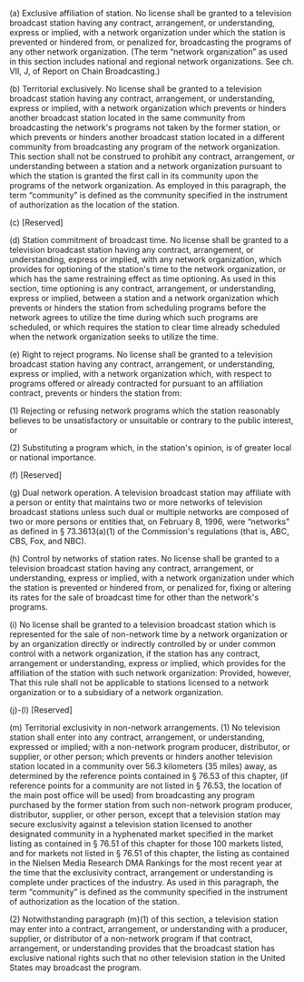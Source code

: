 (a) Exclusive affiliation of station. No license shall be granted to a television broadcast station having any contract, arrangement, or understanding, express or implied, with a network organization under which the station is prevented or hindered from, or penalized for, broadcasting the programs of any other network organization. (The term “network organization” as used in this section includes national and regional network organizations. See ch. VII, J, of Report on Chain Broadcasting.)

(b) Territorial exclusively. No license shall be granted to a television broadcast station having any contract, arrangement, or understanding, express or implied, with a network organization which prevents or hinders another broadcast station located in the same community from broadcasting the network's programs not taken by the former station, or which prevents or hinders another broadcast station located in a different community from broadcasting any program of the network organization. This section shall not be construed to prohibit any contract, arrangement, or understanding between a station and a network organization pursuant to which the station is granted the first call in its community upon the programs of the network organization. As employed in this paragraph, the term “community” is defined as the community specified in the instrument of authorization as the location of the station.

(c) [Reserved]

(d) Station commitment of broadcast time. No license shall be granted to a television broadcast station having any contract, arrangement, or understanding, express or implied, with any network organization, which provides for optioning of the station's time to the network organization, or which has the same restraining effect as time optioning. As used in this section, time optioning is any contract, arrangement, or understanding, express or implied, between a station and a network organization which prevents or hinders the station from scheduling programs before the network agrees to utilize the time during which such programs are scheduled, or which requires the station to clear time already scheduled when the network organization seeks to utilize the time.

(e) Right to reject programs. No license shall be granted to a television broadcast station having any contract, arrangement, or understanding, express or implied, with a network organization which, with respect to programs offered or already contracted for pursuant to an affiliation contract, prevents or hinders the station from:

(1) Rejecting or refusing network programs which the station reasonably believes to be unsatisfactory or unsuitable or contrary to the public interest, or

(2) Substituting a program which, in the station's opinion, is of greater local or national importance.

(f) [Reserved]

(g) Dual network operation. A television broadcast station may affiliate with a person or entity that maintains two or more networks of television broadcast stations unless such dual or multiple networks are composed of two or more persons or entities that, on February 8, 1996, were “networks” as defined in § 73.3613(a)(1) of the Commission's regulations (that is, ABC, CBS, Fox, and NBC).

(h) Control by networks of station rates. No license shall be granted to a television broadcast station having any contract, arrangement, or understanding, express or implied, with a network organization under which the station is prevented or hindered from, or penalized for, fixing or altering its rates for the sale of broadcast time for other than the network's programs.

(i) No license shall be granted to a television broadcast station which is represented for the sale of non-network time by a network organization or by an organization directly or indirectly controlled by or under common control with a network organization, if the station has any contract, arrangement or understanding, express or implied, which provides for the affiliation of the station with such network organization: Provided, however, That this rule shall not be applicable to stations licensed to a network organization or to a subsidiary of a network organization.

(j)-(l) [Reserved]

(m) Territorial exclusivity in non-network arrangements. (1) No television station shall enter into any contract, arrangement, or understanding, expressed or implied; with a non-network program producer, distributor, or supplier, or other person; which prevents or hinders another television station located in a community over 56.3 kilometers (35 miles) away, as determined by the reference points contained in § 76.53 of this chapter, (if reference points for a community are not listed in § 76.53, the location of the main post office will be used) from broadcasting any program purchased by the former station from such non-network program producer, distributor, supplier, or other person, except that a television station may secure exclusivity against a television station licensed to another designated community in a hyphenated market specified in the market listing as contained in § 76.51 of this chapter for those 100 markets listed, and for markets not listed in § 76.51 of this chapter, the listing as contained in the Nielsen Media Research DMA Rankings for the most recent year at the time that the exclusivity contract, arrangement or understanding is complete under practices of the industry. As used in this paragraph, the term “community” is defined as the community specified in the instrument of authorization as the location of the station.

(2) Notwithstanding paragraph (m)(1) of this section, a television station may enter into a contract, arrangement, or understanding with a producer, supplier, or distributor of a non-network program if that contract, arrangement, or understanding provides that the broadcast station has exclusive national rights such that no other television station in the United States may broadcast the program.
              

